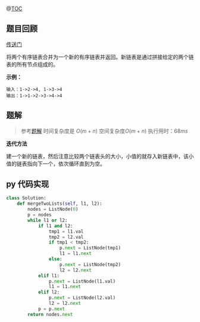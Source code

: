 @[TOC](LeetCode-[合并两个有序链表](https://leetcode-cn.com/problems/merge-two-sorted-lists/))

## 题目回顾

[传送门](https://leetcode-cn.com/problems/merge-two-sorted-lists/)

将两个有序链表合并为一个新的有序链表并返回。新链表是通过拼接给定的两个链表的所有节点组成的。 

**示例：**

```
输入：1->2->4, 1->3->4
输出：1->1->2->3->4->4
```

## 题解

> 参考[题解](https://leetcode-cn.com/problems/merge-two-sorted-lists/solution/he-bing-liang-ge-you-xu-lian-biao-by-powcai/)
> 时间复杂度是 $O(m+n)$
> 空间复杂度$O(m+n)$
> 执行用时：$68 ms$

**迭代方法**

建一个新的链表，然后注意比较两个链表头的大小，小值的就存入新链表中，该小值的链表指向下一个，依次循环直到为空。



## py 代码实现

```python
class Solution:
    def mergeTwoLists(self, l1, l2):
        nodes = ListNode(0)
        p = nodes
        while l1 or l2:
            if l1 and l2:
                tmp1 = l1.val
                tmp2 = l2.val
                if tmp1 < tmp2:
                    p.next = ListNode(tmp1)
                    l1 = l1.next
                else:
                    p.next = ListNode(tmp2)
                    l2 = l2.next
            elif l1:
                p.next = ListNode(l1.val)
                l1 = l1.next
            elif l2:
                p.next = ListNode(l2.val)
                l2 = l2.next
            p = p.next
        return nodes.next
```

